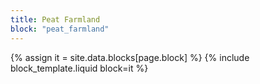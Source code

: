 ```yaml
---
title: Peat Farmland
block: "peat_farmland"
---
```


{% assign it = site.data.blocks[page.block] %}
{% include block_template.liquid block=it %}

